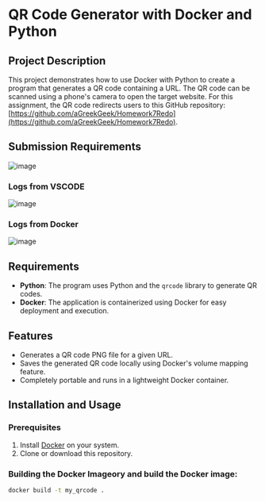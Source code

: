 # QR Code Generator with Docker and Python

## Project Description

This project demonstrates how to use Docker with Python to create a program that generates a QR code containing a URL. The QR code can be scanned using a phone's camera to open the target website. For this assignment, the QR code redirects users to this GitHub repository: [https://github.com/aGreekGeek/Homework7Redo](https://github.com/aGreekGeek/Homework7Redo).

## Submission Requirements
![image](https://github.com/user-attachments/assets/e645208d-c65f-4a7f-a9e4-02c4a1f1b3e0)

### Logs from VSCODE
![image](https://github.com/user-attachments/assets/c1e148e5-65bf-4d6a-857e-2ec9856be479)

### Logs from Docker
![image](https://github.com/user-attachments/assets/c1913baf-b019-462f-a979-8767a6bd15d4)


## Requirements 

- **Python**: The program uses Python and the `qrcode` library to generate QR codes.
- **Docker**: The application is containerized using Docker for easy deployment and execution.

## Features

- Generates a QR code PNG file for a given URL.
- Saves the generated QR code locally using Docker's volume mapping feature.
- Completely portable and runs in a lightweight Docker container.

## Installation and Usage

### Prerequisites

1. Install [Docker](https://www.docker.com/get-started) on your system.
2. Clone or download this repository.

### Building the Docker Imageory and build the Docker image:

```bash
docker build -t my_qrcode .

